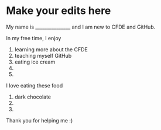 # Make your edits here

My name is _______________ and I am new to CFDE and GitHub.


In my free time, I enjoy 
1) learning more about the CFDE
2) teaching myself GitHub 
3) eating ice cream 
4)
5)

I love eating these food
1) dark chocolate
2) 
3) 

Thank you for helping me :) 

